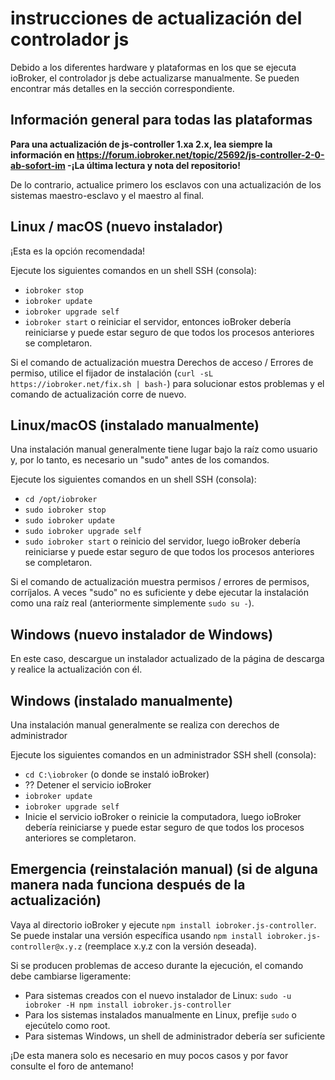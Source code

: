 # instrucciones de actualización del controlador js

Debido a los diferentes hardware y plataformas en los que se ejecuta ioBroker, el controlador js debe actualizarse manualmente. Se pueden encontrar más detalles en la sección correspondiente.

## Información general para todas las plataformas

**Para una actualización de js-controller 1.xa 2.x, lea siempre la información en https://forum.iobroker.net/topic/25692/js-controller-2-0-ab-sofort-im -¡La última lectura y nota del repositorio!**

De lo contrario, actualice primero los esclavos con una actualización de los sistemas maestro-esclavo y el maestro al final.

## Linux / macOS (nuevo instalador)
¡Esta es la opción recomendada!

Ejecute los siguientes comandos en un shell SSH (consola):
* `iobroker stop`
* `iobroker update`
* `iobroker upgrade self`
* `iobroker start` o reiniciar el servidor, entonces ioBroker debería reiniciarse y puede estar seguro de que todos los procesos anteriores se completaron.

Si el comando de actualización muestra Derechos de acceso / Errores de permiso, utilice el fijador de instalación (`curl -sL https://iobroker.net/fix.sh | bash-`) para solucionar estos problemas y el comando de actualización corre de nuevo.

## Linux/macOS (instalado manualmente)

Una instalación manual generalmente tiene lugar bajo la raíz como usuario y, por lo tanto, es necesario un "sudo" antes de los comandos.

Ejecute los siguientes comandos en un shell SSH (consola):
* `cd /opt/iobroker`
* `sudo iobroker stop`
* `sudo iobroker update`
* `sudo iobroker upgrade self`
* `sudo iobroker start` o reinicio del servidor, luego ioBroker debería reiniciarse y puede estar seguro de que todos los procesos anteriores se completaron.

Si el comando de actualización muestra permisos / errores de permisos, corríjalos. A veces "sudo" no es suficiente y debe ejecutar la instalación como una raíz real (anteriormente simplemente `sudo su -`).

## Windows (nuevo instalador de Windows)

En este caso, descargue un instalador actualizado de la página de descarga y realice la actualización con él.

## Windows (instalado manualmente)
Una instalación manual generalmente se realiza con derechos de administrador

Ejecute los siguientes comandos en un administrador SSH shell (consola):
* `cd C:\iobroker` (o donde se instaló ioBroker)
* ?? Detener el servicio ioBroker
* `iobroker update`
* `iobroker upgrade self`
* Inicie el servicio ioBroker o reinicie la computadora, luego ioBroker debería reiniciarse y puede estar seguro de que todos los procesos anteriores se completaron.

## Emergencia (reinstalación manual) (si de alguna manera nada funciona después de la actualización)
Vaya al directorio ioBroker y ejecute `npm install iobroker.js-controller`. Se puede instalar una versión específica usando `npm install iobroker.js-controller@x.y.z` (reemplace x.y.z con la versión deseada).

Si se producen problemas de acceso durante la ejecución, el comando debe cambiarse ligeramente:
* Para sistemas creados con el nuevo instalador de Linux: `sudo -u iobroker -H npm install iobroker.js-controller`
* Para los sistemas instalados manualmente en Linux, prefije `sudo` o ejecútelo como root.
* Para sistemas Windows, un shell de administrador debería ser suficiente

¡De esta manera solo es necesario en muy pocos casos y por favor consulte el foro de antemano!
